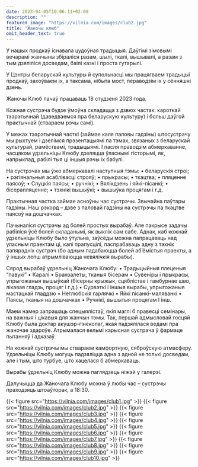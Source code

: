 ```yaml
---
date: 2023-04-05T10:06:11+03:00
description: ""
featured_image: "https://vilnia.com/images/club2.jpg"
title: "Жаночы клюб"
omit_header_text: true
---
```


У нашых продкаў існавала цудоўная традыцыя. Даўгімі зімовымі вечарамі жанчыны збіраліся разам, шылі, ткалі, вышывалі, а разам з тым дзяліліся досведам, баілі казкі і проста гутарылі.

У Цэнтры беларускай культуры й супольнасці мы працягваем традыцыі продкаў, захоўваем іх, а таксама, нібыта мост, пераводзім іх у сённяшні дзень.

Жаночы Клюб пачаў працаваць 18 студзеня 2023 года.

Кожная сустрэча будзе ўмоўна складацца з дзвюх частак: кароткай тэарэтычнай (даведваемся пра беларускую культуру) і больш даўгой практычнай (ствараем рэчы самі).

У межах тэарэтычнай часткі (займае каля паловы гадзіны) штосустрэчу мы рыхтуем і дзелімся прэзентацыямі па тэмах, звязаных з беларускай культурай, рамёствамі, традыцыямі. І пасля праводзім абмеркаванне, часцяком удзельніцы Клюбу дзеляцца ўласнымі гісторымі, як, напрыклад, рабілі тыя ці іншыя рэчы іх бабулі.

На сустрэчах мы ўжо абмеркавалі наступныя тэмы: 
•	беларускія строі; 
•	рэгіянальныя асаблівасці строяў; 
•	прыкрасы;
•	ткацтва;
•	пляценне паясоў;
•	Слуцкія паясы;
•	ручнікі;
•	Вялікдзень і яйкі-пісанкі;
•	бісерапляценне;
•	тэхнікі вышыўкі; 
•	вышыўка процягам і г.д.

Практычная частка займае асноўны час сустрэчы. Звычайна паўтары гадзіны. Наш рэкорд – дзве з паловай гадзіны на сустрэчы па ткацтве паясоў на дошчачках.

Пачыналіся сустрэчы ад болей простых вырабаў. Але пакрысе задачы рабіліся ўсё болей складанымі, як выклік сам сабе. Аднак, каб кожнай удзельніцы Клюбу было ўтульна, заўсёды можна папрацаваць над уласным праектам ці, калі прапусцілі, паспрабаваць адну з тэхнік папярэдніх сустрэч (бо адным падабаюцца болей аб’ёмістыя праекты, а ў іншых лепш атрымліваюцца невялічкія вырабы).

Сярод вырабаў удзельніц Жаночага Клюбу:
•	Традыцыйныя плеценыя “павукі”
•	Каралі
•	Бранзалеты, тканыя бісерам
•	Сувеніры і прыкрасы, упрыгожаныя вышыўкай (бісерны крыжык, сцяблістае і тамбурнае шво, лікавая гладзь, процяг і г.д.)
•	Сурвэткі і іншыя вырабы, упрыгожаныя мастацкай гладдзю
•	Неглюбскія гарлячкі
•	Яйкі пісанкі-маляванкі
•	Паясы, тканыя на дошчачках
•	Ручнікі, вышытыя процягам
І інш.

Маем намер запрашаць спецыялістаў, якія маглі б правесці семінары, на важныя і цікавыя для жанчын тэмы. Так, першай адмысловай госцяй Клюбу была доктар акушэр-гінеколаг, якая падзялілася ведамі пра жаночае здароўе. Атрымалася вельмі карысная сустрэча ў фармаце пытанняў і адказаў.

На кожнай сустрэчы мы ствараем камфортную, сяброўскую атмасферу. Удзельніцы Клюбу могуць падзяліцца адна з адной не толькі досведам, але і тым, што турбуе, што хацелася б абмеркаваць.

Вырабы ўдзельніц Клюбу можна паглядзець ніжэй у галерэі.

Далучыцца да Жаночага Клюбу можна ў любы час – сустрэчы праходзяць штоаўторак, а 18:30.


{{< figure src="https://vilnia.com/images/club1.jpg" >}}
{{< figure src="https://vilnia.com/images/club2.jpg" >}}
{{< figure src="https://vilnia.com/images/club3.jpg" >}}
{{< figure src="https://vilnia.com/images/club4.jpg" >}}
{{< figure src="https://vilnia.com/images/club5.jpg" >}}
{{< figure src="https://vilnia.com/images/club6.jpg" >}}
{{< figure src="https://vilnia.com/images/club7.jpg" >}}
{{< figure src="https://vilnia.com/images/club8.jpg" >}}
{{< figure src="https://vilnia.com/images/club9.jpg" >}}
{{< figure src="https://vilnia.com/images/club10.jpg" >}}